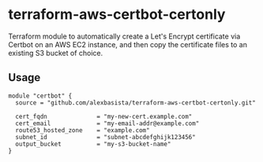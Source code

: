 # terraform-aws-certbot-certonly
Terraform module to automatically create a Let's Encrypt certificate via Certbot on an AWS EC2 instance, and then copy the certificate files to an existing S3 bucket of choice.

## Usage
```hcl
module "certbot" {
  source = "github.com/alexbasista/terraform-aws-certbot-certonly.git"

  cert_fqdn              = "my-new-cert.example.com"
  cert_email             = "my-email-addr@example.com"
  route53_hosted_zone    = "example.com"
  subnet_id              = "subnet-abcdefghijk123456"
  output_bucket          = "my-s3-bucket-name"
}
